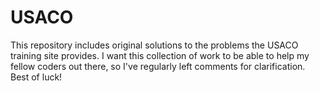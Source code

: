 # USACO

<p>
  This repository includes original solutions to the problems the USACO training site provides. I want this collection of work to be able to help my fellow coders out there, so I've regularly left comments for clarification. Best of luck!
  
  </p>
